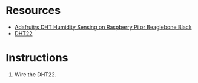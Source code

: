 # Resources
* [Adafruit;s DHT Humidity Sensing on Raspberry Pi or Beaglebone Black](https://learn.adafruit.com/dht-humidity-sensing-on-raspberry-pi-with-gdocs-logging/software-install-updated)
* [DHT22](https://www.digikey.com/catalog/en/partgroup/dht22-temperature-and-humidity-sensor/58084?utm_adgroup=xGeneral&slid=&gclid=EAIaIQobChMI9cWtle213gIVQkOGCh0OBQ54EAAYASAAEgIab_D_BwE)
# Instructions
1. Wire the DHT22.
